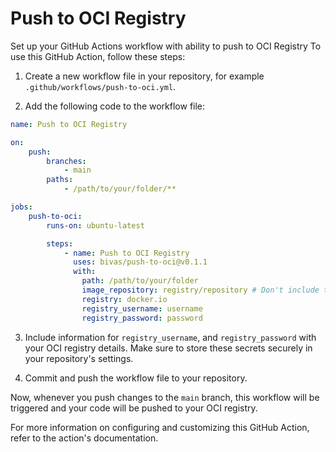 # Push to OCI Registry

Set up your GitHub Actions workflow with ability to push to OCI Registry
To use this GitHub Action, follow these steps:

1. Create a new workflow file in your repository, for example `.github/workflows/push-to-oci.yml`.

2. Add the following code to the workflow file:

```yaml
name: Push to OCI Registry

on:
    push:
        branches:
            - main
        paths:
            - /path/to/your/folder/**

jobs:
    push-to-oci:
        runs-on: ubuntu-latest

        steps:
            - name: Push to OCI Registry
              uses: bivas/push-to-oci@v0.1.1
              with:
                path: /path/to/your/folder
                image_repository: registry/repository # Don't include tag infromation, will be added by action
                registry: docker.io
                registry_username: username
                registry_password: password
```

3. Include information for `registry_username`, and `registry_password` with your OCI registry details. Make sure to store these secrets securely in your repository's settings.

4. Commit and push the workflow file to your repository.

Now, whenever you push changes to the `main` branch, this workflow will be triggered and your code will be pushed to your OCI registry.

For more information on configuring and customizing this GitHub Action, refer to the action's documentation.
